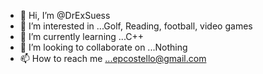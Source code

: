 - 👋 Hi, I’m @DrExSuess
- 👀 I’m interested in ...Golf, Reading, football, video games  
- 🌱 I’m currently learning ...C++
- 💞️ I’m looking to collaborate on ...Nothing
- 📫 How to reach me ...epcostello@gmail.com

<!---
DrExSuess/DrExSuess is a ✨ special ✨ repository because its `README.md` (this file) appears on your GitHub profile.
You can click the Preview link to take a look at your changes.
--->
